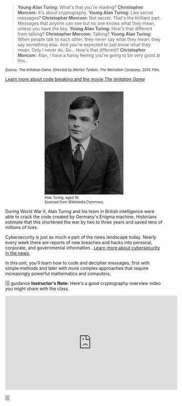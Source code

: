 
>**Young Alan Turing:** What's that you're reading?
**Christopher Morcom:** It's about cryptography.
**Young Alan Turing:** Like secret messages?
**Christopher Morcom:** Not secret. That's the brilliant part. Messages that anyone can see but no one knows what they mean, unless you have the key.
**Young Alan Turing:** How's that different from talking?
**Christopher Morcom:** Talking?
**Young Alan Turing:** When people talk to each other, they never say what they mean; they say something else. And you're expected to just know what they mean. Only I never do. So... How's that different?
**Christopher Morcom:** Alan, I have a funny feeling you're going to be very good at this.

<figcaption style="font-size: 0.8em; text-align: left;"> <i>Source:</i> The Imitation Game.<i> Directed by Morten Tyldum. The Weinstein Company, 2014. Film.</i> 
</figcaption> 

[Learn more about code breaking and the movie *The Imitation Game*](http://www.newsweek.com/2014/12/12/imitation-game-sparks-new-wave-code-breakers-289170.html)

<br>
<figure class="snippetimg" style="margin: 0 auto;width:50%">
  <img src=".guides/img/Turingat16.jpg" alt="Alan Turing, aged 16. Sourced from Wikimedia Commons">
  <figcaption style="font-size: 0.8em; text-align: left;">Alan Turing, aged 16. 
</br>
Sourced from Wikimedia Commons.</figcaption>
</figure>



During World War II, Alan Turing and his team in British intelligence were able to crack the code created by Germany's Enigma machine.  Historians estimate that this shortened the war by two to three years and saved tens of millions of lives. 

Cybersecurity is just as much a part of the news landscape today.  Nearly every week there are reports of new breaches and hacks into personal, corporate, and governmental information . [Learn more about cybersecurity in the news.](http://www.databreachtoday.com/news)


In this unit, you'll learn how to code and decipher messages, first with simple methods and later with more complex approaches that require increasingly powerful mathematics and computers.

||| guidance
**Instructor's Note:**
Here's a good cryptography overview video you might share with the class. 

<iframe width="550" height="300" src="https://www.youtube.com/embed/-yFZGF8FHSg" frameborder="0" allowfullscreen></iframe>

|||





